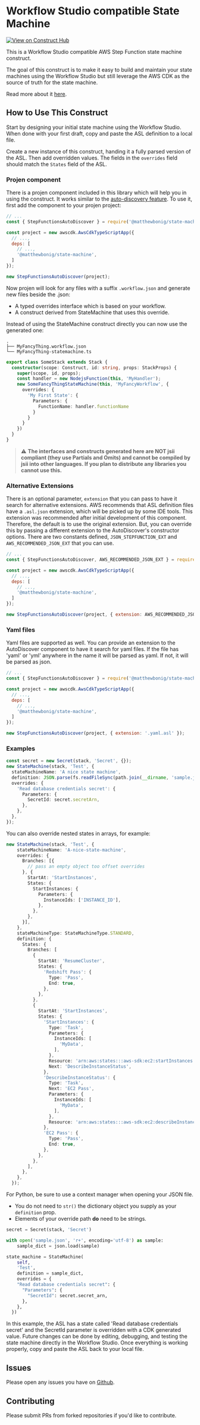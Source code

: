 # Workflow Studio compatible State Machine

[![View on Construct Hub](https://constructs.dev/badge?package=%40matthewbonig%2Fstate-machine)](https://constructs.dev/packages/@matthewbonig/state-machine)

This is a Workflow Studio compatible AWS Step Function state machine construct.

The goal of this construct is to make it easy to build and maintain your state machines using the Workflow Studio but still
leverage the AWS CDK as the source of truth for the state machine.

Read more about it [here](https://matthewbonig.com/2022/02/19/step-functions-and-the-cdk/).

## How to Use This Construct

Start by designing your initial state machine using the Workflow Studio.
When done with your first draft, copy and paste the ASL definition to a local file.

Create a new instance of this construct, handing it a fully parsed version of the ASL. 
Then add overridden values. 
The fields in the `overrides` field should match the `States` field of the ASL.

### Projen component

There is a projen component included in this library which will help you in using the construct. It works similar
to the [auto-discovery feature](https://projen.io/awscdk.html#aws-lambda-functions). To use it, first add the component
to your projen project:

```js
// ...
const { StepFunctionsAutoDiscover } = require('@matthewbonig/state-machine');

const project = new awscdk.AwsCdkTypeScriptApp({
  // ...,
  deps: [
    // ...,
    '@matthewbonig/state-machine',
  ]
});

new StepFunctionsAutoDiscover(project);
```

Now projen will look for any files with a suffix `.workflow.json` and generate new files beside the .json:
* A typed overrides interface which is based on your workflow.
* A construct derived from StateMachine that uses this override.

Instead of using the StateMachine construct directly you can now use the generated one:

```text
.
├── MyFancyThing.workflow.json
└── MyFancyThing-statemachine.ts
```

```ts
export class SomeStack extends Stack {
  constructor(scope: Construct, id: string, props: StackProps) {
    super(scope, id, props);
    const handler = new NodejsFunction(this, 'MyHandler');
    new SomeFancyThingStateMachine(this, 'MyFancyWorkflow', {
      overrides: {
        'My First State': {
          Parameters: {
            FunctionName: handler.functionName
          }
        }
      }
    })
  }
}
```

> :warning: **The interfaces and constructs generated here are NOT jsii compliant (they use Partials and Omits) and cannot be 
compiled by jsii into other languages. If you plan to distribute any libraries you cannot use this.**

### Alternative Extensions

There is an optional parameter, `extension` that you can pass to have it search for alternative extensions.
AWS recommends that ASL definition files have a `.asl.json` extension, which will be picked up by some IDE
tools. This extension was recommended after initial development of this component. Therefore, the default is
to use the original extension. But, you can override this by passing a different extension to the
AutoDiscover's constructor options. There are two constants defined, `JSON_STEPFUNCTION_EXT` and `AWS_RECOMMENDED_JSON_EXT` that you can use.

```js
// ...
const { StepFunctionsAutoDiscover, AWS_RECOMMENDED_JSON_EXT } = require('@matthewbonig/state-machine');

const project = new awscdk.AwsCdkTypeScriptApp({
  // ...,
  deps: [
    // ...,
    '@matthewbonig/state-machine',
  ]
});

new StepFunctionsAutoDiscover(project, { extension: AWS_RECOMMENDED_JSON_EXT });
```

### Yaml files

Yaml files are supported as well. You can provide an extension to the AutoDiscover component to have it search for yaml files. If the file has 'yaml' or 'yml' anywhere in the name it will be parsed as yaml. If not, it will be parsed as json.

```js
// ...
const { StepFunctionsAutoDiscover } = require('@matthewbonig/state-machine');

const project = new awscdk.AwsCdkTypeScriptApp({
  // ...,
  deps: [
    // ...,
    '@matthewbonig/state-machine',
  ]
});

new StepFunctionsAutoDiscover(project, { extension: '.yaml.asl' });
```

### Examples

```ts
const secret = new Secret(stack, 'Secret', {});
new StateMachine(stack, 'Test', {
  stateMachineName: 'A nice state machine',
  definition: JSON.parse(fs.readFileSync(path.join(__dirname, 'sample.json'), 'utf8').toString()),
  overrides: {
    'Read database credentials secret': {
      Parameters: {
        SecretId: secret.secretArn,
      },
    },
  },
});
```

You can also override nested states in arrays, for example:

```ts
new StateMachine(stack, 'Test', {
    stateMachineName: 'A-nice-state-machine',
    overrides: {
      Branches: [{
        // pass an empty object too offset overrides
      }, {
        StartAt: 'StartInstances',
        States: {
          StartInstances: {
            Parameters: {
              InstanceIds: ['INSTANCE_ID'],
            },
          },
        },
      }],
    },
    stateMachineType: StateMachineType.STANDARD,
    definition: {
      States: {
        Branches: [
          {
            StartAt: 'ResumeCluster',
            States: {
              'Redshift Pass': {
                Type: 'Pass',
                End: true,
              },
            },
          },
          {
            StartAt: 'StartInstances',
            States: {
              'StartInstances': {
                Type: 'Task',
                Parameters: {
                  InstanceIds: [
                    'MyData',
                  ],
                },
                Resource: 'arn:aws:states:::aws-sdk:ec2:startInstances',
                Next: 'DescribeInstanceStatus',
              },
              'DescribeInstanceStatus': {
                Type: 'Task',
                Next: 'EC2 Pass',
                Parameters: {
                  InstanceIds: [
                    'MyData',
                  ],
                },
                Resource: 'arn:aws:states:::aws-sdk:ec2:describeInstanceStatus',
              },
              'EC2 Pass': {
                Type: 'Pass',
                End: true,
              },
            },
          },
        ],
      },
    },
  });
```

For Python, be sure to use a context manager when opening your JSON file.  
- You do not need to `str()` the dictionary object you supply as your `definition` prop.  
- Elements of your override path **do** need to be strings.

```python
secret = Secret(stack, 'Secret')

with open('sample.json', 'r+', encoding='utf-8') as sample:
    sample_dict = json.load(sample)

state_machine = StateMachine(
    self,
    'Test',
    definition = sample_dict,
    overrides = {
    "Read database credentials secret": {
      "Parameters": {
        "SecretId": secret.secret_arn,
      },
    },
  })
```

In this example, the ASL has a state called 'Read database credentials secret' and the SecretId parameter is overridden with a 
CDK generated value.
Future changes can be done by editing, debugging, and testing the state machine directly in the Workflow Studio.
Once everything is working properly, copy and paste the ASL back to your local file.

## Issues

Please open any issues you have on [Github](https://github.com/mbonig/state-machine/issues).

## Contributing

Please submit PRs from forked repositories if you'd like to contribute.
